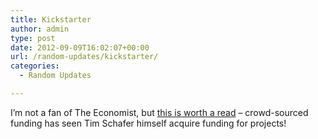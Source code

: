 ```yaml
---
title: Kickstarter
author: admin
type: post
date: 2012-09-09T16:02:07+00:00
url: /random-updates/kickstarter/
categories:
  - Random Updates

---
```

I&#8217;m not a fan of The Economist, but [this is worth a read][1] &#8211; crowd-sourced funding has seen Tim Schafer himself acquire funding for projects!

 [1]: http://www.economist.com/node/21562213?fsrc=scn/fb/wl/pe/moneytoplaywith